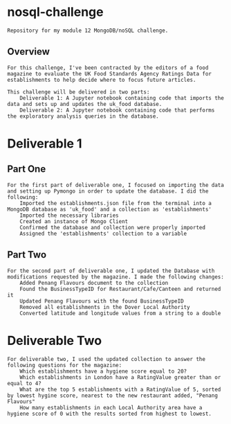 # nosql-challenge
    Repository for my module 12 MongoDB/noSQL challenge.

## Overview

    For this challenge, I've been contracted by the editors of a food magazine to evaluate the UK Food Standards Agency Ratings Data for establishments to help decide where to focus future articles.

    This challenge will be delivered in two parts:
        Deliverable 1: A Jupyter notebook containing code that imports the data and sets up and updates the uk_food database.
        Deliverable 2: A Jupyter notebook containing code that performs the exploratory analysis queries in the database.

# Deliverable 1

## Part One

    For the first part of deliverable one, I focused on importing the data and setting up Pymongo in order to update the database. I did the following:
        Imported the establishments.json file from the terminal into a MongoDB database as 'uk_food' and a collection as 'establishments'
        Imported the necessary libraries
        Created an instance of Mongo Client
        Confirmed the database and collection were properly imported
        Assigned the 'establishments' collection to a variable


## Part Two

    For the second part of deliverable one, I updated the Database with modifications requested by the magazine. I made the following changes:
        Added Penang Flavours document to the collection
        Found the BusinessTypeID for Restaurant/Cafe/Canteen and returned it
        Updated Penang Flavours with the found BusinessTypeID
        Removed all establishments in the Dover Local Authority
        Converted latitude and longitude values from a string to a double


# Deliverable Two

    For deliverable two, I used the updated collection to answer the following questions for the magazine:
        Which establishments have a hygiene score equal to 20?
        Which establishments in London have a RatingValue greater than or equal to 4?
        What are the top 5 establishments with a RatingValue of 5, sorted by lowest hygine score, nearest to the new restaurant added, "Penang Flavours"
        How many establishments in each Local Authority area have a hygiene score of 0 with the results sorted from highest to lowest.

